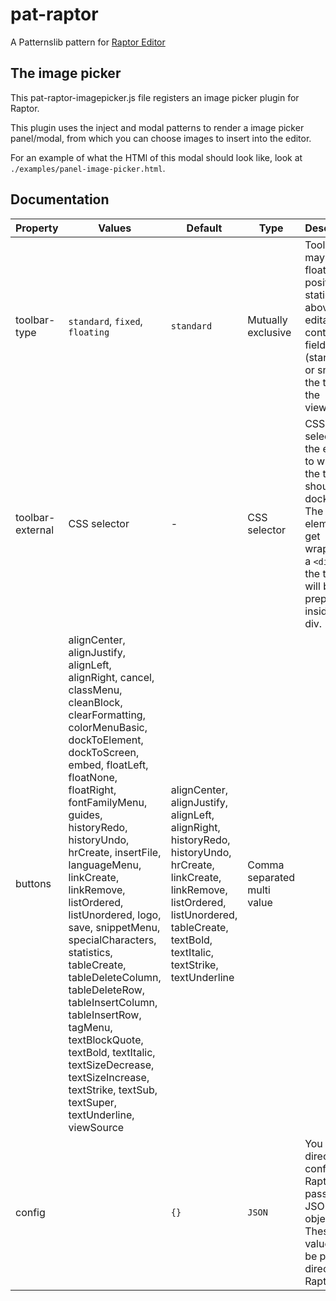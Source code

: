 # pat-raptor
A Patternslib pattern for [Raptor Editor](http://raptor-editor.com)

## The image picker

This pat-raptor-imagepicker.js file registers an image picker plugin for
Raptor.

This plugin uses the inject and modal patterns to render a image picker
panel/modal, from which you can choose images to insert into the editor.

For an example of what the HTMl of this modal should look like, look at
`./examples/panel-image-picker.html`.

## Documentation

Property | Values | Default | Type | Description
---------|-------|---------|------|------------
toolbar-type | `standard`, `fixed`, `floating` | `standard` | Mutually exclusive | Toolbars may either float, be position statically above the editable content field (standard) or snap to the top of the viewport.
toolbar-external | CSS selector | - | CSS selector | CSS selector of the element to which the toolbar should be docked. The element will get wrapped in a `<div>` and the toolbar will be prepended inside that div.
buttons |  alignCenter, alignJustify, alignLeft, alignRight, cancel, classMenu, cleanBlock, clearFormatting, colorMenuBasic, dockToElement, dockToScreen, embed, floatLeft, floatNone, floatRight, fontFamilyMenu, guides, historyRedo, historyUndo, hrCreate, insertFile, languageMenu, linkCreate, linkRemove, listOrdered, listUnordered, logo, save, snippetMenu, specialCharacters, statistics, tableCreate, tableDeleteColumn, tableDeleteRow, tableInsertColumn, tableInsertRow, tagMenu, textBlockQuote, textBold, textItalic, textSizeDecrease, textSizeIncrease, textStrike, textSub, textSuper, textUnderline, viewSource |alignCenter, alignJustify, alignLeft, alignRight, historyRedo, historyUndo, hrCreate, linkCreate, linkRemove, listOrdered, listUnordered, tableCreate, textBold, textItalic, textStrike, textUnderline | Comma separated multi value
config | | `{}` | `JSON` | You can directly configure Raptor by passing in a JSON object here. These values will be passed directly to Raptor. |
